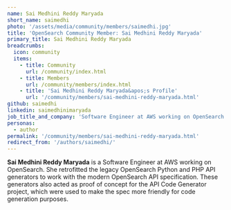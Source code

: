 ```yaml
---
name: Sai Medhini Reddy Maryada
short_name: saimedhi
photo: '/assets/media/community/members/saimedhi.jpg'
title: 'OpenSearch Community Member: Sai Medhini Reddy Maryada'
primary_title: Sai Medhini Reddy Maryada
breadcrumbs:
  icon: community
  items:
    - title: Community
      url: /community/index.html
    - title: Members
      url: /community/members/index.html
    - title: 'Sai Medhini Reddy Maryada&apos;s Profile'
      url: '/community/members/sai-medhini-reddy-maryada.html'
github: saimedhi
linkedin: saimedhinimaryada
job_title_and_company: 'Software Engineer at AWS working on OpenSearch'
personas:
  - author
permalink: '/community/members/sai-medhini-reddy-maryada.html'
redirect_from: '/authors/saimedhi/'
---
```


**Sai Medhini Reddy Maryada** is a Software Engineer at AWS working on OpenSearch. She retrofitted the legacy OpenSearch Python and PHP API generators to work with the modern OpenSearch API specification. These generators also acted as proof of concept for the API Code Generator project, which were used to make the spec more friendly for code generation purposes.
